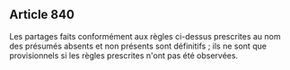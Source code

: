 Article 840
----
Les partages faits conformément aux règles ci-dessus prescrites au nom des
présumés absents et non présents sont définitifs ; ils ne sont que provisionnels
si les règles prescrites n'ont pas été observées.
